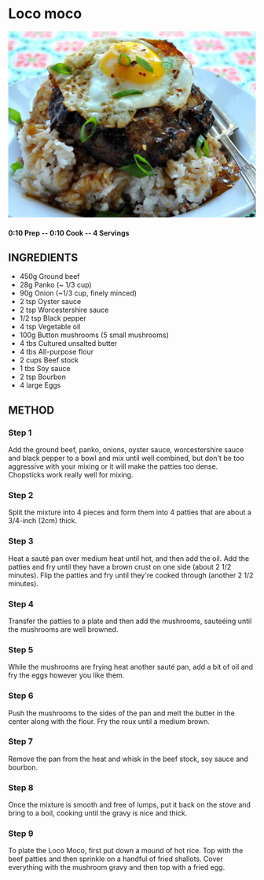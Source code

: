 # Loco moco
![](https://raw.githubusercontent.com/fuzzwah/recipes/master/pics/Loco_moco.jpg)
#### 0:10 Prep -- 0:10 Cook -- 4 Servings
## INGREDIENTS
* 450g Ground beef
* 28g Panko (~ 1/3 cup)
* 90g Onion (~1/3 cup, finely minced)
* 2 tsp	Oyster sauce
* 2 tsp Worcestershire sauce
* 1/2 tsp Black pepper
* 4 tsp Vegetable oil
* 100g Button mushrooms (5 small mushrooms)
* 4 tbs Cultured unsalted butter
* 4 tbs All-purpose flour
* 2 cups Beef stock
* 1 tbs Soy sauce
* 2 tsp Bourbon
* 4 large Eggs
## METHOD
### Step 1
Add the ground beef, panko, onions, oyster sauce, worcestershire sauce and black pepper to a bowl and mix until well combined, but don't be too aggressive with your mixing or it will make the patties too dense. Chopsticks work really well for mixing.
### Step 2
Split the mixture into 4 pieces and form them into 4 patties that are about a 3/4-inch (2cm) thick.
### Step 3
Heat a sauté pan over medium heat until hot, and then add the oil. Add the patties and fry until they have a brown crust on one side (about 2 1/2 minutes). Flip the patties and fry until they're cooked through (another 2 1/2 minutes).
### Step 4
Transfer the patties to a plate and then add the mushrooms, sauteéing until the mushrooms are well browned.
### Step 5
While the mushrooms are frying heat another sauté pan, add a bit of oil and fry the eggs however you like them.
### Step 6
Push the mushrooms to the sides of the pan and melt the butter in the center along with the flour. Fry the roux until a medium brown.
### Step 7
Remove the pan from the heat and whisk in the beef stock, soy sauce and bourbon.
### Step 8
Once the mixture is smooth and free of lumps, put it back on the stove and bring to a boil, cooking until the gravy is nice and thick.
### Step 9
To plate the Loco Moco, first put down a mound of hot rice. Top with the beef patties and then sprinkle on a handful of fried shallots. Cover everything with the mushroom gravy and then top with a fried egg.
